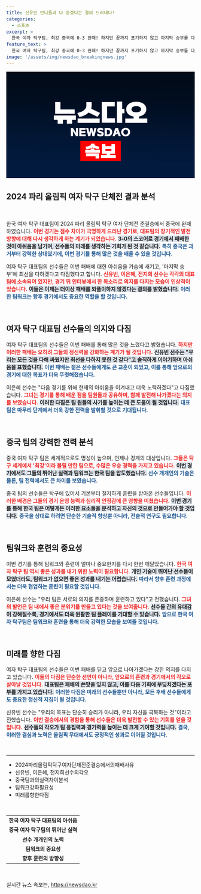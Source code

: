```yaml
---
title: 신유빈 언니들과 다 쏟겠다는 결의 드러내다!
categories:
  - 스포츠
excerpt: >
  한국 여자 탁구팀, 최강 중국에 0-3 완패! 하지만 끝까지 포기하지 않고 마지막 승부를 다짐하는 선수들의 열기를 인터뷰 영상에서 확인하세요!
feature_text: >
  한국 여자 탁구팀, 최강 중국에 0-3 완패! 하지만 끝까지 포기하지 않고 마지막 승부를 다짐하는 선수들의 열기를 인터뷰 영상에서 확인하세요!
image: '/assets/img/newsdao_breakingnews.jpg'
---
```


<p><img src="/assets/img/newsdao_breakingnews.jpg" alt="ranknews 속보" /></p>

<h2 data-ke-size="size26">2024 파리 올림픽 여자 탁구 단체전 결과 분석</h2>

<p data-ke-size="size16">&nbsp;</p>

<p>한국 여자 탁구 대표팀이 2024 파리 올림픽 탁구 여자 단체전 준결승에서 중국에 완패하였습니다. <b><span style="color: #ee2323;">이번 경기는 점수 차이가 극명하게 드러난 경기로, 대표팀의 장기적인 발전 방향에 대해 다시 생각하게 하는 계기가 되었습니다.</span></b> <b><span style="background-color: #21538527;">3-0의 스코어로 경기에서 패배한 것이 아쉬움을 남기며, 선수들의 미래를 생각하는 기회가 된 것 같습니다.</span></b> <b><span style="color: #1a5490;">특히 중국은 과거부터 강력한 상대였기에, 이번 경기를 통해 많은 것을 배울 수 있을 것입니다.</span></b></p>

<p>여자 탁구 대표팀의 선수들은 이번 패배에 대한 아쉬움을 가슴에 새기고, '마지막 승부'에 최선을 다하겠다고 다짐했다고 합니다. <b><span style="color: #ee2323;">신유빈, 이은혜, 전지희 선수는 각각의 대표팀에 소속되어 있지만, 경기 뒤 인터뷰에서 한 목소리로 의지를 다지는 모습이 인상적이었습니다.</span></b> <b><span style="background-color: #21538527;">이들은 이제는 더이상 패배를 되풀이하지 않겠다는 결의를 밝혔습니다.</span></b>  <b><span style="color: #1a5490;">이러한 팀워크는 향후 경기에서도 중요한 역할을 할 것입니다.</span></b></p>

<p data-ke-size="size16">&nbsp;</p>

<h2 data-ke-size="size26">여자 탁구 대표팀 선수들의 의지와 다짐</h2>

<p>여자 탁구 대표팀의 선수들은 이번 패배를 통해 많은 것을 느꼈다고 밝혔습니다. <b><span style="color: #ee2323;">하지만 이러한 패배는 오히려 그들의 정신력을 강화하는 계기가 될 것입니다.</span></b> <b><span style="background-color: #21538527;">신유빈 선수는 "우리는 모든 것을 다해 싸웠지만 최선을 다하지 못한 것 같다"고 솔직하게 이야기하며 아쉬움을 표했습니다.</span></b> <b><span style="color: #1a5490;">이번 패배는 젊은 선수들에게도 큰 교훈이 되었고, 이를 통해 앞으로의 경기에 대한 목표가 더욱 뚜렷해졌습니다.</span></b></p>

<p>이은혜 선수는 "다음 경기를 위해 현재의 아쉬움을 이겨내고 더욱 노력하겠다"고 다짐했습니다. <b><span style="color: #ee2323;">그녀는 경기를 통해 배운 점을 팀원들과 공유하며, 함께 발전해 나가겠다는 의지를 보였습니다.</span></b> <b><span style="background-color: #21538527;">이러한 다짐은 팀 원들의 사기를 높이는 데 큰 도움이 될 것입니다.</span></b> <b><span style="color: #1a5490;">대표팀은 마무리 단계에서 더욱 강한 전력을 발휘할 것으로 기대됩니다.</span></b></p>

<p data-ke-size="size16">&nbsp;</p>

<h2 data-ke-size="size26">중국 팀의 강력한 전력 분석</h2>

<p>중국 여자 탁구 팀은 세계적으로도 명성이 높으며, 언제나 경계의 대상입니다. <b><span style="color: #ee2323;">그들은 탁구 세계에서 '최강'이라 불릴 만한 팀으로, 수많은 우승 경력을 가지고 있습니다.</span></b> <b><span style="background-color: #21538527;">이번 경기에서도 그들의 뛰어난 실력과 팀워크는 한국 팀을 압도했습니다.</span></b> <b><span style="color: #1a5490;">선수 개개인의 기술은 물론, 팀 전력에서도 큰 차이를 보였습니다.</span></b></p>

<p>중국 팀의 선수들은 탁구에 있어서 기본부터 철저하게 훈련을 받아온 선수들입니다. <b><span style="color: #ee2323;">이러한 배경은 그들의 경기 운영 능력과 심리적 안정감에 큰 영향을 미쳤습니다.</span></b> <b><span style="background-color: #21538527;">이번 경기를 통해 한국 팀은 어떻게든 이러한 요소들을 분석하고 자신의 것으로 만들어가야 할 것입니다.</span></b> <b><span style="color: #1a5490;">중국을 상대로 하려면 단순한 기술적 향상뿐 아니라, 전술적 연구도 필요합니다.</span></b></p>

<p data-ke-size="size16">&nbsp;</p>

<h2 data-ke-size="size26">팀워크와 훈련의 중요성</h2>

<p>이번 경기를 통해 팀워크와 훈련이 얼마나 중요한지를 다시 한번 깨달았습니다. <b><span style="color: #ee2323;">한국 여자 탁구 팀 역시 좋은 성과를 내기 위한 노력이 필요합니다.</span></b> <b><span style="background-color: #21538527;">개인 기술이 뛰어난 선수들이 모였더라도, 팀워크가 없으면 좋은 성과를 내기는 어렵습니다.</span></b> <b><span style="color: #1a5490;">따라서 향후 훈련 과정에서는 더욱 협업하는 훈련이 필요할 것입니다.</span></b></p>

<p>이은혜 선수는 "우리 팀은 서로의 의지를 존중하며 훈련하고 있다"고 전했습니다. <b><span style="color: #ee2323;">그녀의 발언은 팀 내에서 좋은 분위기를 만들고 있다는 것을 보여줍니다.</span></b> <b><span style="background-color: #21538527;">선수들 간의 유대감이 강해질수록, 경기에서도 더욱 원활한 팀 플레이를 기대할 수 있습니다.</span></b> <b><span style="color: #1a5490;">앞으로 한국 여자 탁구팀은 팀워크와 훈련을 통해 더욱 강력한 모습을 보여줄 것입니다.</span></b></p>

<p data-ke-size="size16">&nbsp;</p>

<h2 data-ke-size="size26">미래를 향한 다짐</h2>

<p>여자 탁구 대표팀의 선수들은 이번 패배를 딛고 앞으로 나아가겠다는 강한 의지를 다지고 있습니다. <b><span style="color: #ee2323;">이들의 다짐은 단순한 선언이 아니라, 앞으로의 훈련과 경기에서의 각오로 살아날 것입니다.</span></b> <b><span style="background-color: #21538527;">대표팀은 패배의 쓴맛을 잊지 않고, 이를 다음 기회에 부딪치겠다는 포부를 가지고 있습니다.</span></b> <b><span style="color: #1a5490;">이러한 다짐은 미래의 선수들뿐만 아니라, 모든 후배 선수들에게도 중요한 정신적 지침이 될 것입니다.</span></b></p>

<p>신유빈 선수는 "우리의 목표는 단순히 승리가 아니라, 우리 자신을 극복하는 것"이라고 전했습니다. <b><span style="color: #ee2323;">이번 결승에서의 경험을 통해 선수들은 더욱 발전할 수 있는 기회를 얻을 것입니다.</span></b> <b><span style="background-color: #21538527;">선수들의 각오가 팀 응집력과 경기력을 높이는 데 크게 기여할 것입니다.</span></b> <b><span style="color: #1a5490;">결국, 이러한 결심과 노력은 올림픽 무대에서도 긍정적인 성과로 이어질 것입니다.</span></b></p>

<p data-ke-size="size16">&nbsp;</p>

<hr />

<ul>
    <li>2024파리올림픽탁구여자단체전준결승에서의패배사유</li>
    <li>신유빈, 이은혜, 전지희선수의각오</li>
    <li>중국팀과의실력차이분석</li>
    <li>팀워크강화필요성</li>
    <li>미래를향한다짐</li>
</ul>

<p data-ke-size="size16">&nbsp;</p>

<table style="border-collapse: collapse; width: 100%;">
    <tbody>
        <tr>
            <td style="text-align: center; height: 17px;"><b>한국 여자 탁구 대표팀의 아쉬움</b></td>
        </tr>
        <tr>
            <td style="text-align: center; height: 17px;"><b>중국 여자 탁구팀의 뛰어난 실력</b></td>
        </tr>
        <tr>
            <td style="text-align: center; height: 17px;"><b>선수 개개인의 노력</b></td>
        </tr>
        <tr>
            <td style="text-align: center; height: 17px;"><b>팀워크의 중요성</b></td>
        </tr>
        <tr>
            <td style="text-align: center; height: 17px;"><b>향후 훈련의 방향성</b></td>
        </tr>
    </tbody>
</table>

<p data-ke-size="size16">&nbsp;</p>
실시간 뉴스 속보는, <a href="https://newsdao.kr" rel="dofollow">https://newsdao.kr</a>


